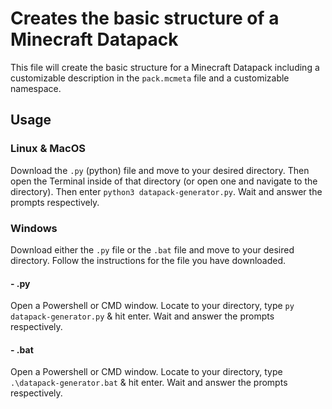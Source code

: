 # Creates the basic structure of a Minecraft Datapack
This file will create the basic structure for a Minecraft Datapack including a customizable description in the `pack.mcmeta` file and a customizable namespace.

## Usage
### Linux & MacOS
Download the `.py` (python) file and move to your desired directory. Then open the Terminal inside of that directory (or open one and navigate to the directory). Then enter `python3 datapack-generator.py`. Wait and answer the prompts respectively.



### Windows
Download either the `.py` file or the `.bat` file and move to your desired directory. Follow the instructions for the file you have downloaded.

#### - .py
Open a Powershell or CMD window. Locate to your directory, type `py datapack-generator.py` & hit enter. Wait and answer the prompts respectively.

#### - .bat
Open a Powershell or CMD window. Locate to your directory, type `.\datapack-generator.bat` & hit enter. Wait and answer the prompts respectively.
